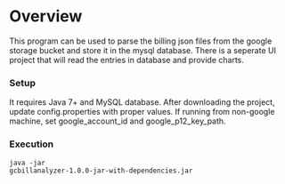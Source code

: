 <h1> Overview </h1>

This program can be used to parse the billing json files from the google storage bucket and store it in the mysql database. There is a seperate UI project that will read the entries in database and provide charts.

<h3> Setup </h3>

It requires Java 7+ and MySQL database. After downloading the project, update config.properties with proper values. If running from non-google machine, set google_account_id and google_p12_key_path.

<h3> Execution </h3>

<code>java -jar gcbillanalyzer-1.0.0-jar-with-dependencies.jar</code>